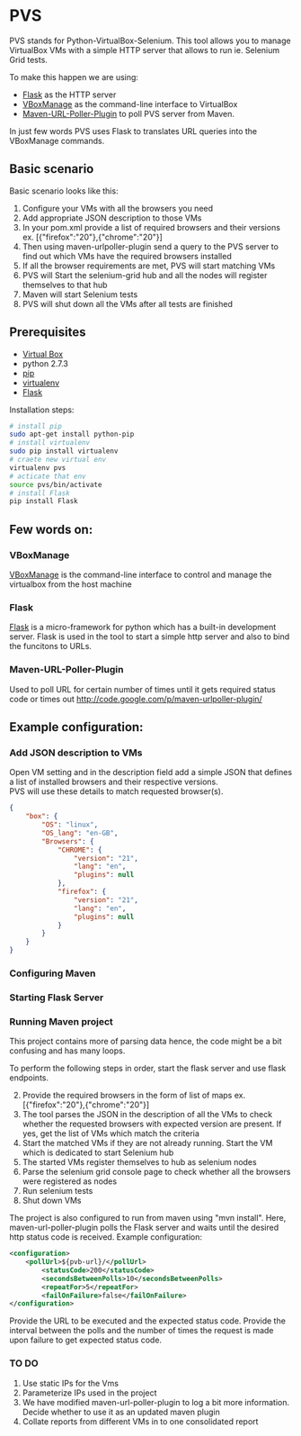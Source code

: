 # PVS
PVS stands for Python-VirtualBox-Selenium. 
This tool allows you to manage VirtualBox VMs with a simple HTTP server that 
allows to run ie. Selenium Grid tests.

To make this happen we are using:
* [Flask](http://flask.pocoo.org/docs/) as the HTTP server  
* [VBoxManage](http://www.virtualbox.org/manual/ch08.html) as the command-line interface to VirtualBox  
* [Maven-URL-Poller-Plugin](http://code.google.com/p/maven-urlpoller-plugin/) to poll PVS server from Maven.

In just few words PVS uses Flask to translates URL queries into the VBoxManage commands.  

## Basic scenario
Basic scenario looks like this:

1. Configure your VMs with all the browsers you need
2. Add appropriate JSON description to those VMs
3. In your pom.xml provide a list of required browsers and their versions ex. [{"firefox":"20"},{"chrome":"20"}]
4. Then using maven-urlpoller-plugin send a query to the PVS server to find out which VMs have the required browsers installed 
5. If all the browser requirements are met, PVS will start matching VMs
6. PVS will Start the selenium-grid hub and all the nodes will register themselves to that hub
7. Maven will start Selenium tests
8. PVS will shut down all the VMs after all tests are finished


## Prerequisites

* [Virtual Box](https://www.virtualbox.org/)
* python 2.7.3
* [pip](https://pypi.python.org/pypi/pip)
* [virtualenv](https://pypi.python.org/pypi/virtualenv)
* [Flask](http://flask.pocoo.org/docs/)

Installation steps:
```bash
# install pip
sudo apt-get install python-pip
# install virtualenv
sudo pip install virtualenv  
# craete new virtual env
virtualenv pvs  
# acticate that env
source pvs/bin/activate
# install Flask
pip install Flask  
```

## Few words on:

### VBoxManage
[VBoxManage](http://www.virtualbox.org/manual/ch08.html) is the command-line interface to control and manage the virtualbox from the host machine

### Flask
[Flask](http://flask.pocoo.org/docs/) is a micro-framework for python which has a built-in development server. Flask is used in the tool to start a simple http server and also to bind the funcitons to URLs.

### Maven-URL-Poller-Plugin
Used to poll URL for certain number of times until it gets required status code or times out
http://code.google.com/p/maven-urlpoller-plugin/


## Example configuration:

### Add JSON description to VMs
Open VM setting and in the description field add a simple JSON that defines a list 
of installed browsers and their respective versions.  
PVS will use these details to match requested browser(s).

```json
{
    "box": {
        "OS": "linux",
        "OS_lang": "en-GB",
        "Browsers": {
            "CHROME": {
                "version": "21",
                "lang": "en",
                "plugins": null
            },
            "firefox": {
                "version": "21",
                "lang": "en",
                "plugins": null
            }
        }
    }
}
```

### Configuring Maven


### Starting Flask Server


### Running Maven project


This project contains more of parsing data hence, the code might be a bit confusing and has many loops. 

To perform the following steps in order, start the flask server and use flask endpoints.

2. Provide the required browsers in the form of list of maps ex. [{"firefox":"20"},{"chrome":"20"}]
3. The tool parses the JSON in the description of all the VMs to check whether the requested browsers with expected version are present. If yes, get the list of VMs which match the criteria
4. Start the matched VMs if they are not already running. Start the VM which is dedicated to start Selenium hub
5. The started VMs register themselves to hub as selenium nodes
6. Parse the selenium grid console page to check whether all the browsers were registered as nodes
7. Run selenium tests
8. Shut down VMs

The project is also configured to run from maven using "mvn install". Here, maven-url-poller-plugin polls the Flask server and waits until the desired http status code is received. 
Example configuration: 
 
```xml
<configuration>
	<pollUrl>${pvb-url}/</pollUrl>
        <statusCode>200</statusCode>
        <secondsBetweenPolls>10</secondsBetweenPolls>
        <repeatFor>5</repeatFor>
        <failOnFailure>false</failOnFailure>
</configuration>
```

Provide the URL to be executed and the expected status code. Provide the interval between the polls and the number of times the request is made upon failure to get expected status code. 

### TO DO

1. Use static IPs for the Vms
2. Parameterize IPs used in the project
3. We have modified maven-url-poller-plugin to log a bit more information. Decide whether to use it as an updated maven plugin
4. Collate reports from different VMs in to one consolidated report


